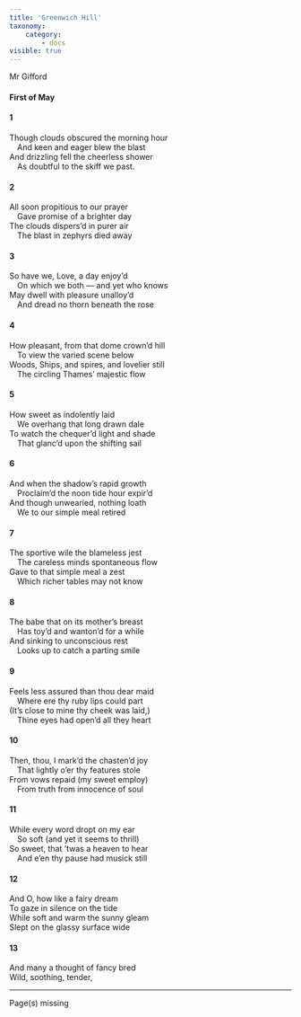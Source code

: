 ```yaml
---
title: 'Greenwich Hill'
taxonomy:
    category:
        - docs
visible: true
---
```


<div class="author">Mr Gifford</div>

#### First of May  
  
#### 1  
  
Though clouds obscured the morning hour  
&emsp;And keen and eager blew the blast  
And drizzling fell the cheerless shower  
&emsp;As doubtful to the skiff we past.  
  
#### 2  
  
All soon propitious to our prayer  
&emsp;Gave promise of a brighter day  
The clouds dispers’d in <span data-tippy="brighter" class="green">purer</span> air  
&emsp;The blast in zephyrs died away  
  
#### 3  
  
So have we, Love, a day enjoy’d  
&emsp;On which we both — and yet who knows  
May dwell with pleasure unalloy’d  
&emsp;And dread no thorn beneath the rose  
  
#### 4  
  
How pleasant, from that dome crown’d hill  
&emsp;To view the varied scene below  
Woods, Ships, and spires, and lovelier still  
&emsp;The circling Thames’ majestic flow  
  
#### 5  
  
How sweet as indolently laid  
&emsp;We overhang that long drawn dale  
To watch the chequer’d light and shade  
&emsp;That glanc’d upon the shifting sail  
  
#### 6  
  
And when the shadow’s rapid growth  
&emsp;Proclaim’d the noon tide hour expir’d  
And though unwearied, nothing loath  
&emsp;We to our simple meal retired  
  
#### 7  
  
The sportive wile the blameless jest  
&emsp;The careless minds spontaneous flow  
Gave to that simple meal a zest  
&emsp;Which richer tables may not know  
  
#### 8  
  
The babe that on its mother’s breast  
&emsp;Has toy’d and wanton’d for a while  
And sinking to unconscious rest  
&emsp;Looks up to catch a parting smile  
  
#### 9  
  
Feels less assured than thou dear maid  
&emsp;Where ere thy ruby lips could part  
(It’s close to mine thy cheek was laid,)  
&emsp;Thine eyes had open’d all they heart  
  
#### 10  
  
Then, thou, I mark’d the chasten’d joy  
&emsp;That lightly o’er thy features stole  
From vows repaid (my sweet employ)  
&emsp;From truth from innocence of soul  
  
#### 11  
  
While every word dropt on my ear  
&emsp;So soft (and yet it seems to thrill)  
So sweet, that ’twas a heaven to hear  
&emsp;And e’en thy pause had musick still  
  
#### 12  
  
And O, how like a fairy dream  
To gaze in silence on the tide  
While soft and warm the sunny gleam  
Slept on the glassy surface wide  
  
#### 13  
  
And many a thought of fancy bred  
Wild, soothing, tender,

---

<span class="red">Page(s) missing</span>